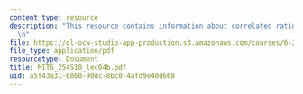 ```yaml
---
content_type: resource
description: "This resource contains information about correlated rationalizability.\r\
  \n"
file: https://ol-ocw-studio-app-production.s3.amazonaws.com/courses/6-254-game-theory-with-engineering-applications-spring-2010/a5f43a31686090dc8bc04afd9e40d668_MIT6_254S10_lec04b.pdf
file_type: application/pdf
resourcetype: Document
title: MIT6_254S10_lec04b.pdf
uid: a5f43a31-6860-90dc-8bc0-4afd9e40d668
---
```

